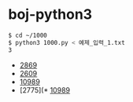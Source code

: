 # boj-python3

```bash
$ cd ~/1000
$ python3 1000.py < 예제_입력_1.txt
3
```

* [2869](https://github.com/nno0obb/boj-python3/tree/main/2869)
* [2609](https://github.com/nno0obb/boj-python3/tree/main/2609)
* [10989](https://github.com/nno0obb/boj-python3/tree/main/10989)
* [2775](* [10989](https://github.com/nno0obb/boj-python3/tree/main/2775)
